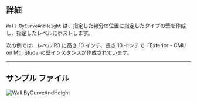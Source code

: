 ## 詳細
`Wall.ByCurveAndHeight` は、指定した線分の位置に指定したタイプの壁を作成し、指定したレベルにホストします。

次の例では、レベル R3 に高さ 10 インチ、長さ 10 インチで「Exterior - CMU on Mtl. Stud」の壁インスタンスが作成されています。
___
## サンプル ファイル

![Wall.ByCurveAndHeight](./Revit.Elements.Wall.ByCurveAndHeight_img.jpg)
